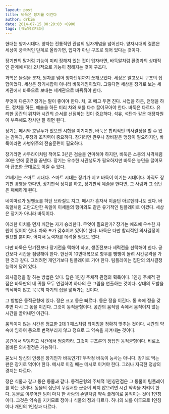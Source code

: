 ```yaml
---
layout: post
title: 바둑은 장기를 이긴다
author: drkim
date: 2014-07-15 00:20:03 +0900
tags: [깨달음의대화]
---
```

  


현대는 양자시대다. 양자는 전통적인 관념의 입자개념을 넘어선다. 양자시대의 결론은 세상이 궁극적인 단계로 올라가면, 입자가 아닌 구조로 되어 있다는 것이다. 

  


장기판의 말처럼 기능이 미리 정해져 있는 것이 입자라면, 바둑알처럼 환경과의 상대적인 관계에 따라 2차적으로 기능이 정해지는 것이 구조다. 

  


과학은 물질을 분자, 원자를 넘어 양자단위까지 쪼개보았다. 세상은 알고보니 구조의 집합이었다. 세상은 장기시합이 아니라 바둑게임이었다. 그렇다면 세상을 장기로 보는 세계관에서 바둑으로 보내는 세계관으로 바꿔줘야 한다. 

  


무엇이 다른가? 장기는 말이 좋아야 한다. 차, 포 떼고 두면 진다. 사업을 하든, 전쟁을 하든, 정치를 하든, 예술을 하든 미리 차와 포를 다수 끌어모아야 한다. 바둑은 다르다. 유리한 공간의 위치와 시간의 순서를 선점하는 것이 중요하다. 석유, 석탄과 같은 매장자원이 부족해도 장사만 잘 하면 된다. 

  


장기는 메시와 호날두가 있으면 시합을 이기지만, 바둑은 합리적인 의사결정을 할 수 있는 감독과, 주장과 조직력이 중요하다. 장기라면 관우나 장비같은 맹장이 필요하지만, 바둑이라면 사병위주의 전술훈련이 필요하다. 

  


장기라면 사무라이처럼 적어도 3년은 검술을 연마해야 하지만, 바둑은 소총의 사격처럼 30분 안에 훈련을 끝낸다. 장기는 우수한 사관생도가 필요하지만 바둑은 농민을 끌어모아 급조한 군대로도 이길 수 있다. 

  


21세기는 스마트 시대다. 스마트 시대는 장기가 지고 바둑이 이기는 시대이다. 아직도 장기판 경영을 한다면, 장기판식 정치를 하고, 장기판식 예술을 한다면, 그 사람과 그 집단은 패배하게 된다. 

  


네이마르가 원맨쇼를 하던 브라질도 지고, 메시가 혼자서 이끌던 아르헨티나도 졌다. 바둑알처럼 고만고만한 독일이 이세돌의 행마와도 같은 유기적인 팀플레이로 이겼다. 세상은 장기가 아니라 바둑이다. 

  


이러한 이치를 먼저 깨닫는 자가 승리한다. 무엇이 필요한가? 장기는 애초에 우수한 자원이 있어야 한다. 차와 포가 갖추어져 있어야 한다. 바둑은 다만 합리적인 의사결정이 필요할 뿐이다. 어디서 능력자를 데려올 필요도 없다. 

  


다만 바둑은 단기전보다 장기전을 택해야 하고, 생존전보다 세력전을 선택해야 한다. 공간보다 시간을 점령해야 한다. 한신이 10면매복으로 항우를 뺑뺑이 돌려 시간공격을 가한 것과 같다. 그러려면 개인기보다 팀플레이로 가야 한다. 팀플레이는 집단의 의사결정능력에 달려 있다. 

  


의사결정을 잘 하는 방법은 있다. 답은 1인칭 주체적 관점의 획득이다. 1인칭 주체적 관점은 바둑판의 네 귀를 모두 연결하여 하나의 큰 그림을 연출하는 것이다. 상대의 도발을 의식하지 않고 묵묵히 자기의 집을 넓혀가는 것이다. 

  


그 방법은 동적균형에 있다. 정은 크고 동은 빠르다. 동은 정을 이긴다. 동 속에 정을 갖추면 다시 그 동을 이긴다. 그것이 동적균형이다. 공간의 움직임 속에서 움직이지 않는 시간을 끌어내면 이긴다. 

  


움직이지 않는 시간은 정교한 2대 1 패스처럼 타이밍을 정확히 맞추는 것이다. 시간의 약속에 임하여 동으로 변덕부리지 않고 정으로 그 약속을 지켜내는 것이다.

  


공간에서 약동하고 시간에서 엄중하라. 그것이 구조론의 정답인 동적균형이다. 비로소 올바른 의사결정은 가능하다. 

  


묻노니 당신의 인생은 장기인가 바둑인가? 무작정 바둑이 능사는 아니다. 장기로 먹는 판은 장기로 먹어야 한다. 메시로 이길 때는 메시로 이겨야 한다. 그러나 지극한 정상의 경지는 다르다.

  


정은 식물과 같고 동은 동물과 같다. 동적균형의 주체적 1인칭관점은 그 동물이 팀플레이를 하는 것이다. 동물의 집단이 무질서한 군중이 되지 않으려면 시간 약속을 지켜야 한다. 동물로 이루어진 팀이 마치 한 사람의 손발처럼 약속 플레이로 움직이는 것이 1인칭이다. 그것은 약속을 지키므로 정이나 식물의 정과 다르다. 하나의 뇌를 이루므로 1인칭이나 개인의 1인칭과 다르다.